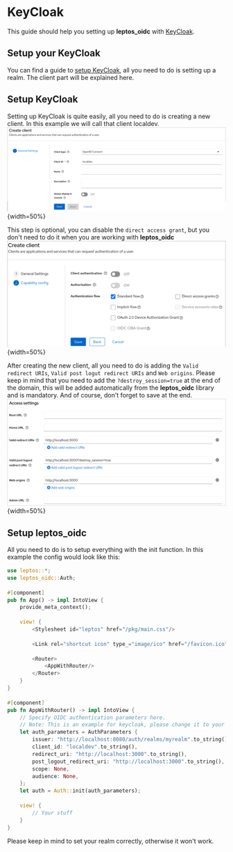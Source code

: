 # KeyCloak

This guide should help you setting up **leptos_oidc** with [KeyCloak](https://github.com/sebadob/rauthy).

## Setup your KeyCloak

You can find a guide to [setup KeyCloak](https://www.keycloak.org/getting-started/getting-started-docker),
all you need to do is setting up a realm. The client part will be explained here.

## Setup KeyCloak

Setting up KeyCloak is quite easily, all you need to do is creating a new
client. In this example we will call that client localdev. \
![add client in keycloak](keycloak_create_client.png){width=50%}

This step is optional, you can disable the `direct access grant`, but you don't
need to do it when you are working with **leptos_oidc** \
![disable direct access grants in keycloak](keycloak_disable_direct_access_grants.png){width=50%}

After creating the new client, all you need to do is adding the `Valid redirect
URIs`, `Valid post logut redirect URIs` and `Web origins`. Please keep in mind
that you need to add the `?destroy_session=true` at the end of the domain, this
will be added automatically from the **leptos_oidc** library and is mandatory.
And of course, don't forget to save at the end. \
![enable refresh token response in rauthy](keycloak_add_urls.png){width=50%}

## Setup leptos_oidc

All you need to do is to setup everything with the init function. In this
example the config would look like this:

```rust
use leptos::*;
use leptos_oidc::Auth;

#[component]
pub fn App() -> impl IntoView {
    provide_meta_context();

    view! {
        <Stylesheet id="leptos" href="/pkg/main.css"/>

        <Link rel="shortcut icon" type_="image/ico" href="/favicon.ico"/>

        <Router>
            <AppWithRouter/>
        </Router>
    }
}

#[component]
pub fn AppWithRouter() -> impl IntoView {
    // Specify OIDC authentication parameters here.
    // Note: This is an example for keycloak, please change it to your needs
    let auth_parameters = AuthParameters {
        issuer: "http://localhost:8080/auth/realms/myrealm".to_string(),
        client_id: "localdev".to_string(),
        redirect_uri: "http://localhost:3000".to_string(),
        post_logout_redirect_uri: "http://localhost:3000".to_string(),
        scope: None,
        audience: None,
    };
    let auth = Auth::init(auth_parameters);

    view! {
        // Your stuff
    }
}
```

Please keep in mind to set your realm correctly, otherwise it won't work.
